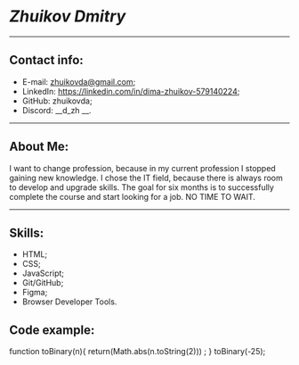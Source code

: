 # ***Zhuikov Dmitry***
****
## Contact info:
* E-mail: zhuikovda@gmail.com;
* LinkedIn: https://linkedin.com/in/dima-zhuikov-579140224;
* GitHub: zhuikovda;
* Discord: __d_zh __.
***
## About Me:


I want to change profession, because in my current profession I stopped gaining new knowledge. I chose the IT field, because there is always room to develop and upgrade skills. The goal for six months is to successfully complete the course and start looking for a job. NO TIME TO WAIT.
***
## Skills:
* HTML;
* CSS;
* JavaScript;
* Git/GitHub;
* Figma;
* Browser Developer Tools.

## Code example:

function toBinary(n){
    return(Math.abs(n.toString(2))) ;
  }
toBinary(-25);
